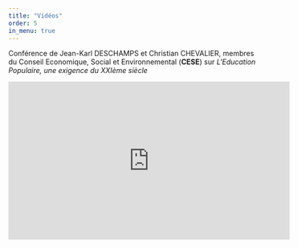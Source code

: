 ```yaml
---
title: "Vidéos"
order: 5
in_menu: true
---
```

Conférence de Jean-Karl DESCHAMPS et Christian CHEVALIER, membres du Conseil Economique, Social et Environnemental (**CESE**) sur _L'Education Populaire, une exigence du XXIème siècle_ 

<iframe width="560" height="315" src="https://www.youtube.com/embed/JGqvViZMuxY?si=w5Z25JOTFj7DhvKZ" title="YouTube video player" frameborder="0" allow="accelerometer; autoplay; clipboard-write; encrypted-media; gyroscope; picture-in-picture; web-share" referrerpolicy="strict-origin-when-cross-origin" allowfullscreen></iframe> 